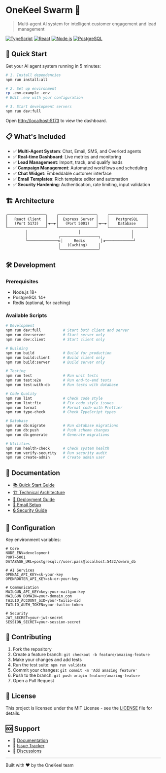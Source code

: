 # OneKeel Swarm 🤖

> Multi-agent AI system for intelligent customer engagement and lead management

[![TypeScript](https://img.shields.io/badge/TypeScript-007ACC?style=flat&logo=typescript&logoColor=white)](https://www.typescriptlang.org/)
[![React](https://img.shields.io/badge/React-20232A?style=flat&logo=react&logoColor=61DAFB)](https://reactjs.org/)
[![Node.js](https://img.shields.io/badge/Node.js-43853D?style=flat&logo=node.js&logoColor=white)](https://nodejs.org/)
[![PostgreSQL](https://img.shields.io/badge/PostgreSQL-316192?style=flat&logo=postgresql&logoColor=white)](https://www.postgresql.org/)

## 🚀 Quick Start

Get your AI agent system running in 5 minutes:

```bash
# 1. Install dependencies
npm run install:all

# 2. Set up environment
cp .env.example .env
# Edit .env with your configuration

# 3. Start development servers
npm run dev:full
```

Open [http://localhost:5173](http://localhost:5173) to view the dashboard.

## 📋 What's Included

- ✅ **Multi-Agent System**: Chat, Email, SMS, and Overlord agents
- ✅ **Real-time Dashboard**: Live metrics and monitoring
- ✅ **Lead Management**: Import, track, and qualify leads
- ✅ **Campaign Management**: Automated workflows and scheduling
- ✅ **Chat Widget**: Embeddable customer interface
- ✅ **Email Templates**: Rich template editor and automation
- ✅ **Security Hardening**: Authentication, rate limiting, input validation

## 🏗️ Architecture

```
┌─────────────────┐    ┌─────────────────┐    ┌─────────────────┐
│   React Client  │    │  Express Server │    │   PostgreSQL    │
│   (Port 5173)   │◄──►│   (Port 5001)   │◄──►│    Database     │
└─────────────────┘    └─────────────────┘    └─────────────────┘
         │                       │                       │
         │              ┌─────────────────┐              │
         └──────────────►│     Redis       │◄─────────────┘
                        │   (Caching)     │
                        └─────────────────┘
```

## 🛠️ Development

### Prerequisites

- Node.js 18+
- PostgreSQL 14+
- Redis (optional, for caching)

### Available Scripts

```bash
# Development
npm run dev:full          # Start both client and server
npm run dev:server        # Start server only
npm run dev:client        # Start client only

# Building
npm run build             # Build for production
npm run build:client      # Build client only
npm run build:server      # Build server only

# Testing
npm run test              # Run unit tests
npm run test:e2e          # Run end-to-end tests
npm run test:with-db      # Run tests with database

# Code Quality
npm run lint              # Check code style
npm run lint:fix          # Fix code style issues
npm run format            # Format code with Prettier
npm run type-check        # Check TypeScript types

# Database
npm run db:migrate        # Run database migrations
npm run db:push           # Push schema changes
npm run db:generate       # Generate migrations

# Utilities
npm run health-check      # Check system health
npm run verify-security   # Run security audit
npm run create-admin      # Create admin user
```

## 📖 Documentation

- [📚 Quick Start Guide](./docs/QUICK_START.md)
- [🏗️ Technical Architecture](./docs/TECHNICAL_ARCHITECTURE.md)
- [🚀 Deployment Guide](./docs/DEPLOYMENT.md)
- [📧 Email Setup](./docs/EMAIL_SETUP.md)
- [🔒 Security Guide](./docs/security/)

## 🔧 Configuration

Key environment variables:

```env
# Core
NODE_ENV=development
PORT=5001
DATABASE_URL=postgresql://user:pass@localhost:5432/swarm_db

# AI Services
OPENAI_API_KEY=sk-your-key
OPENROUTER_API_KEY=sk-or-your-key

# Communication
MAILGUN_API_KEY=key-your-mailgun-key
MAILGUN_DOMAIN=your-domain.com
TWILIO_ACCOUNT_SID=your-twilio-sid
TWILIO_AUTH_TOKEN=your-twilio-token

# Security
JWT_SECRET=your-jwt-secret
SESSION_SECRET=your-session-secret
```

## 🤝 Contributing

1. Fork the repository
2. Create a feature branch: `git checkout -b feature/amazing-feature`
3. Make your changes and add tests
4. Run the test suite: `npm run validate`
5. Commit your changes: `git commit -m 'Add amazing feature'`
6. Push to the branch: `git push origin feature/amazing-feature`
7. Open a Pull Request

## 📄 License

This project is licensed under the MIT License - see the [LICENSE](LICENSE) file for details.

## 🆘 Support

- 📖 [Documentation](./docs/)
- 🐛 [Issue Tracker](https://github.com/your-repo/onekeel-swarm/issues)
- 💬 [Discussions](https://github.com/your-repo/onekeel-swarm/discussions)

---

Built with ❤️ by the OneKeel team
